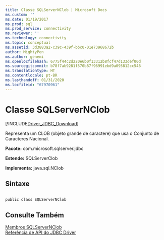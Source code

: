```yaml
---
title: Classe SQLServerNClob | Microsoft Docs
ms.custom: ''
ms.date: 01/19/2017
ms.prod: sql
ms.prod_service: connectivity
ms.reviewer: ''
ms.technology: connectivity
ms.topic: conceptual
ms.assetid: 3d3883a2-c39c-439f-bbc0-01e73968672b
author: MightyPen
ms.author: genemi
ms.openlocfilehash: 6775f44c2d220e6b0f13312b8fcf47d133def00d
ms.sourcegitcommit: b78f7ab9281f570b87f96991ebd9a095812cc546
ms.translationtype: HT
ms.contentlocale: pt-BR
ms.lasthandoff: 01/31/2020
ms.locfileid: "67970961"
---
```

# <a name="sqlservernclob-class"></a>Classe SQLServerNClob
[!INCLUDE[Driver_JDBC_Download](../../../includes/driver_jdbc_download.md)]

  Representa um CLOB (objeto grande de caractere) que usa o Conjunto de Caracteres Nacional.  
  
 **Pacote:** com.microsoft.sqlserver.jdbc  
  
 **Estende:** SQLServerClob  
  
 **Implementa:** java.sql.NClob  
  
## <a name="syntax"></a>Sintaxe  
  
```  
  
public class SQLServerNClob  
```  
  
## <a name="see-also"></a>Consulte Também  
 [Membros SQLServerNClob](../../../connect/jdbc/reference/sqlservernclob-members.md)   
 [Referência de API do JDBC Driver](../../../connect/jdbc/reference/jdbc-driver-api-reference.md)  
  
  
